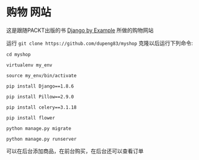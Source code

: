 # 购物 网站

这是跟随PACKT出版的书 [Django by Example](http://djangobyexample.com/) 所做的购物网站

运行 `git clone https://github.com/dupeng83/myshop` 克隆以后运行下列命令:

`cd myshop`

`virtualenv my_env`

`source my_env/bin/activate`

`pip install Django==1.8.6`

`pip install Pillow==2.9.0`

`pip install celery==3.1.18`

`pip install flower`

`python manage.py migrate`

`python manage.py runserver`

可以在后台添加商品，在前台购买，在后台还可以查看订单
